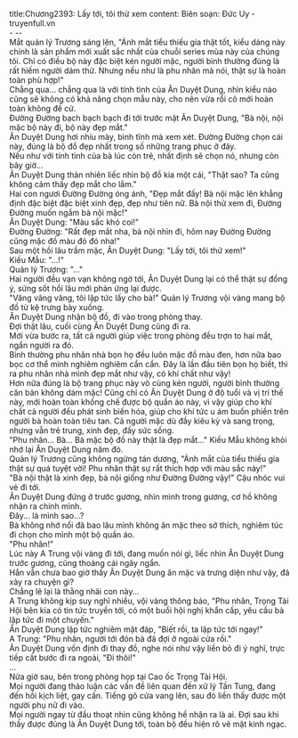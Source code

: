 title:Chương2393: Lấy tới, tôi thử xem
content:
Biên soạn: Đức Uy - truyenfull.vn<br>- --<br>Mắt quản lý Trương sáng lên, "Ánh mắt tiểu thiếu gia thật tốt, kiểu dáng này chính là sản phẩm mới xuất sắc nhất của chuỗi series mùa này của chúng tôi. Chỉ có điều bộ này đặc biệt kén người mặc, người bình thường đúng là rất hiếm người dám thử. Nhưng nếu như là phu nhân mà nói, thật sự là hoàn toàn phù hợp!"<br>Chẳng qua... chẳng qua là với tính tình của Ân Duyệt Dung, nhìn kiểu nào cũng sẽ không có khả năng chọn mẫu này, cho nên vừa rổi cô mới hoàn toàn không đề cử.<br>Đường Đường bạch bạch bạch đi tới trước mặt Ân Duyệt Dung, "Bà nội, nội mặc bộ này đi, bộ này đẹp mắt."<br>Ân Duyệt Dung hơi nhíu mày, bình tĩnh mà xem xét. Đường Đường chọn cái này, đúng là bộ đồ đẹp nhất trong số những trang phục ở đây.<br>Nếu như với tính tình của bà lúc còn trẻ, nhất định sẽ chọn nó, nhưng còn bây giờ...<br>Ân Duyệt Dung thản nhiên liếc nhìn bộ đồ kia một cái, "Thật sao? Ta cũng không cảm thấy đẹp mắt cho lắm."<br>Hai con ngươi Đường Đường óng ánh, "Đẹp mắt đấy! Bà nội mặc lên khẳng định đặc biệt đặc biệt xinh đẹp, đẹp như tiên nữ. Bà nội thử xem đi, Đường Đường muốn ngắm bà nội mặc!"<br>Ân Duyệt Dung: "Màu sắc khó coi!"<br>Đường Đường: "Rất đẹp mắt nha, bà nội nhìn đi, hôm nay Đường Đường cũng mặc đồ màu đỏ đó nha!"<br>Sau một hồi lâu trầm mặc, Ân Duyệt Dung: "Lấy tới, tôi thử xem!"<br>Kiều Mẫu: "...!"<br>Quản lý Trương: "..."<br>Hai người đều vạn vạn không ngờ tới, Ân Duyệt Dung lại có thể thật sự đồng ý, sửng sốt hồi lâu mới phản ứng lại được.<br>"Vâng vâng vâng, tôi lập tức lấy cho bà!" Quản lý Trương vội vàng mang bộ đồ từ kệ trưng bày xuống.<br>Ân Duyệt Dung nhận bộ đồ, đi vào trong phòng thay.<br>Đợi thật lâu, cuối cùng Ân Duyệt Dung cũng đi ra.<br>Mới vừa bước ra, tất cả người giúp việc trong phòng đều trợn to hai mắt, ngẩn người ra đó.<br>Bình thường phu nhân nhà bọn họ đều luôn mặc đồ màu đen, hơn nữa bao bọc cơ thể mình nghiêm nghiêm cẩn cẩn. Đây là lần đầu tiên bọn họ biết, thì ra phu nhân nhà mình đẹp mắt như vậy, có khí chất như vậy!<br>Hơn nữa đúng là bộ trang phục này vô cùng kén người, người bình thường căn bản không dám mặc! Cũng chỉ có Ân Duyệt Dung ở độ tuổi và vị trí thế này, mới hoàn toàn khống chế được bộ quần áo này, vì vậy giúp cho khí chất cả người đều phát sinh biến hóa, giúp cho khí tức u ám buồn phiền trên người bà hoàn toàn tiêu tan. Cả người mặc dù đầy kiêu kỳ và sang trọng, nhưng vẫn trẻ trung, xinh đẹp, đầy sức sống.<br>"Phu nhân... Bà... Bà mặc bộ đồ này thật là đẹp mắt..." Kiều Mẫu không khỏi nhớ lại Ân Duyệt Dung năm đó.<br>Quản lý Trương cũng không ngừng tán dương, "Ánh mắt của tiểu thiếu gia thật sự quá tuyệt vời! Phu nhân thật sự rất thích hợp với màu sắc này!"<br>"Bà nội thật là xinh đẹp, bà nội giống như Đường Đường vậy!" Cậu nhóc vui vẻ đi tới.<br>Ân Duyệt Dung đứng ở trước gương, nhìn mình trong gương, cơ hồ không nhận ra chính mình.<br>Đây... là mình sao...?<br>Bà không nhớ nổi đã bao lâu mình không ăn mặc theo sở thích, nghiêm túc đi chọn cho mình một bộ quần áo.<br>"Phu nhân!"<br>Lúc này A Trung vội vàng đi tới, đang muốn nói gì, liếc nhìn Ân Duyệt Dung trước gương, cũng thoáng cái ngây ngẩn.<br>Hắn vẫn chưa bao giờ thấy Ân Duyệt Dung ăn mặc và trưng diện như vậy, đã xảy ra chuyện gì?<br>Chẳng lẽ lại là thằng nhãi con này...<br>A Trung không kịp suy nghĩ nhiều, vội vàng thông báo, "Phu nhân, Trọng Tài Hội bên kia có tin tức truyền tới, có một buổi hội nghị khẩn cấp, yêu cầu bà lập tức đi một chuyến."<br>Ân Duyệt Dung lập tức nghiêm mặt đáp, "Biết rồi, ta lập tức tới ngay!"<br>A Trung: "Phu nhân, người tới đón bà đã đợi ở ngoài cửa rồi."<br>Ân Duyệt Dung vốn định đi thay đồ, nghe nói như vậy liền bỏ đi ý nghĩ, trực tiếp cất bước đi ra ngoài, "Đi thôi!"<br>...<br>Nửa giờ sau, bên trong phòng họp tại Cao ốc Trọng Tài Hội.<br>Mọi người đang thảo luận các vấn đề liên quan đến xử lý Tần Tung, đang đến hồi kịch liệt, gay cấn. Tiếng gõ cửa vang lên, sau đó liền thấy được một người phụ nữ đi vào.<br>Mọi người ngay từ đầu thoạt nhìn cũng không hề nhận ra là ai. Đợi sau khi thấy được đúng là Ân Duyệt Dung tới, toàn bộ đều hiện rõ vẻ mặt kinh ngạc.